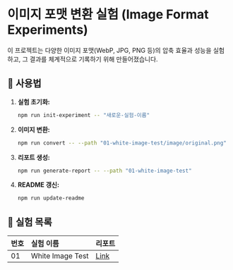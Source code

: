 # 이미지 포맷 변환 실험 (Image Format Experiments)

이 프로젝트는 다양한 이미지 포맷(WebP, JPG, PNG 등)의 압축 효율과 성능을 실험하고, 그 결과를 체계적으로 기록하기 위해 만들어졌습니다.

## 🚀 사용법

1. **실험 초기화:**

   ```bash
   npm run init-experiment -- "새로운-실험-이름"
   ```

2. **이미지 변환:**

   ```bash
   npm run convert -- --path "01-white-image-test/image/original.png" --format webp --quality 80
   ```

3. **리포트 생성:**

   ```bash
   npm run generate-report -- --path "01-white-image-test"
   ```

4. **README 갱신:**
   ```bash
   npm run update-readme
   ```

## 🧪 실험 목록

| 번호 | 실험 이름        | 리포트                                  |
| :--- | :--------------- | :-------------------------------------- |
| 01   | White Image Test | [Link](./01-white-image-test/report.md) |
